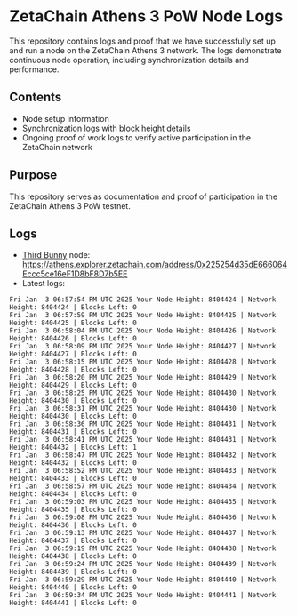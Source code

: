 # ZetaChain Athens 3 PoW Node Logs
This repository contains logs and proof that we have successfully set up and run a node on the ZetaChain Athens 3 network. The logs demonstrate continuous node operation, including synchronization details and performance.

## Contents
- Node setup information
- Synchronization logs with block height details
- Ongoing proof of work logs to verify active participation in the ZetaChain network

## Purpose
This repository serves as documentation and proof of participation in the ZetaChain Athens 3 PoW testnet.

## Logs

- [Third Bunny](https://thirdbunny.xyz/) node: https://athens.explorer.zetachain.com/address/0x225254d35dE666064Eccc5ce16eF1D8bF8D7b5EE
- Latest logs:
```
Fri Jan  3 06:57:54 PM UTC 2025 Your Node Height: 8404424 | Network Height: 8404424 | Blocks Left: 0
Fri Jan  3 06:57:59 PM UTC 2025 Your Node Height: 8404425 | Network Height: 8404425 | Blocks Left: 0
Fri Jan  3 06:58:04 PM UTC 2025 Your Node Height: 8404426 | Network Height: 8404426 | Blocks Left: 0
Fri Jan  3 06:58:09 PM UTC 2025 Your Node Height: 8404427 | Network Height: 8404427 | Blocks Left: 0
Fri Jan  3 06:58:15 PM UTC 2025 Your Node Height: 8404428 | Network Height: 8404428 | Blocks Left: 0
Fri Jan  3 06:58:20 PM UTC 2025 Your Node Height: 8404429 | Network Height: 8404429 | Blocks Left: 0
Fri Jan  3 06:58:25 PM UTC 2025 Your Node Height: 8404430 | Network Height: 8404430 | Blocks Left: 0
Fri Jan  3 06:58:31 PM UTC 2025 Your Node Height: 8404430 | Network Height: 8404430 | Blocks Left: 0
Fri Jan  3 06:58:36 PM UTC 2025 Your Node Height: 8404431 | Network Height: 8404431 | Blocks Left: 0
Fri Jan  3 06:58:41 PM UTC 2025 Your Node Height: 8404431 | Network Height: 8404432 | Blocks Left: 1
Fri Jan  3 06:58:47 PM UTC 2025 Your Node Height: 8404432 | Network Height: 8404432 | Blocks Left: 0
Fri Jan  3 06:58:52 PM UTC 2025 Your Node Height: 8404433 | Network Height: 8404433 | Blocks Left: 0
Fri Jan  3 06:58:57 PM UTC 2025 Your Node Height: 8404434 | Network Height: 8404434 | Blocks Left: 0
Fri Jan  3 06:59:03 PM UTC 2025 Your Node Height: 8404435 | Network Height: 8404435 | Blocks Left: 0
Fri Jan  3 06:59:08 PM UTC 2025 Your Node Height: 8404436 | Network Height: 8404436 | Blocks Left: 0
Fri Jan  3 06:59:13 PM UTC 2025 Your Node Height: 8404437 | Network Height: 8404437 | Blocks Left: 0
Fri Jan  3 06:59:19 PM UTC 2025 Your Node Height: 8404438 | Network Height: 8404438 | Blocks Left: 0
Fri Jan  3 06:59:24 PM UTC 2025 Your Node Height: 8404439 | Network Height: 8404439 | Blocks Left: 0
Fri Jan  3 06:59:29 PM UTC 2025 Your Node Height: 8404440 | Network Height: 8404440 | Blocks Left: 0
Fri Jan  3 06:59:34 PM UTC 2025 Your Node Height: 8404441 | Network Height: 8404441 | Blocks Left: 0
```
